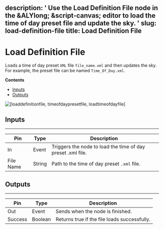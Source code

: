description: ' Use the Load Definition File node in the &ALYlong; &script-canvas;
  editor to load the time of day preset file and update the sky. '
slug: load-definition-file
title: Load Definition File
---
# Load Definition File<a name="load-definition-file"></a>

Loads a time of day preset `XML` file `file_name.xml` and then updates the sky\. For example, the preset file can be named `Time_Of_Day.xml`\.

**Contents**
+ [Inputs](#load-definition-file-input)
+ [Outputs](#load-definition-file-output)

![\[loaddefinitionfile, timeofdaypresetfile, loadtimeofdayfile\]](/images/userguide/scripting/script-canvas/scriptcanvasnodes/script-canvas-load-definition-file-node.png)

## Inputs<a name="load-definition-file-input"></a>


****  

| Pin | Type | Description | 
| --- | --- | --- | 
| In | Event | Triggers the node to load the time of day preset \.xml file\. | 
| File Name | String |  Path to the time of day preset `.xml` file\.  | 

## Outputs<a name="load-definition-file-output"></a>


****  

| Pin | Type | Description | 
| --- | --- | --- | 
| Out | Event | Sends when the node is finished\. | 
| Success | Boolean | Returns true if the file loads successfully\. | 